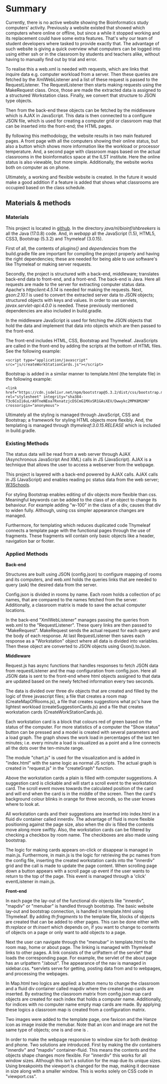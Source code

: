 # Summary

Currently, there is no active website showing the Bioinformatics study computers' activity.
Previously a website existed that showed which computers where online or offline, but since a while
it stopped working and its replacement could have some extra features. That's why our team of student developers
where tasked to provide exactly that. The advantage of such website is giving a quick overview what computers can be logged into using
either ssh or in the classroom by students and teachers alike, without having to manually find out by trial and error.



To realise this a web.xml is needed with requests, which are links that inquire data e.g.
computer workload from a server. Then these queries are fetched by the XmlWebListener and a list of these request is passed to the RequestListener.
The RequestListener then starts making requests using the MakeRequest class. Once, those are
made the extracted data is assigned to a structured Workstation class. Finally, we convert that structure
to JSON type objects.

Then from the back-end these objects can be fetched by the middleware which is AJAX in JavaScript.
This data is then connected to a configure JSON file, which is used for creating a computer grid or classroom map
that can be inserted into the front-end; the HTML pages.

By following this methodology, the website results in two main featured pages.
A front page with all the computers showing their online status, but also a button
which shows more information like the workload or processor temperature. And, a second page
with classroom maps based on the actual classrooms in the bioinformatics
space at the ILST institute. Here the online status is also viewable, but more simple.
Additionally, the website works both on computer as on phone.

Ultimately, a working and flexible website is created. In the future it would make a good
addition if a feature is added that shows what classrooms are occupied based on the
class schedule.

<div style="page-break-after: always;"></div>

## Materials & methods

### Materials
This project is located in [github](https://github.com/MarkStreek/Bioinf-Status-Page/tree/main/src/main).
In the directory _java/nl/bioinf/shbreekers_ is all the Java (17.0.8) code. And, in _webapp_ all
the JavaScript (1.5), HTML5, CSS3, Bootstrap (5.3.2) and Thymeleaf (3.0.15).

First of all, the contents of _plugins{}_ and _dependencies_ from the build.gradle file are
important for compiling the project properly and having the right dependencies; these are
needed for being able to use software's like Thymeleaf or making server requests.

Secondly, the project is structured with a back-end, middleware; translates back-end data to front-end, and a front-end.
The back-end is Java. Here all requests are made to the server for extracting computer status data.
Apache's _httpclient:4.5.14_ is needed for making the requests.
Next, _gson:2.10.1_ is used to convert the extracted server data to JSON objects; structured objects with keys and values.
In order to use servlets, _javax.servlet-api:4.0.0_ is needed. These previously mentioned dependencies are also
included in build.gradle.


In the middleware JavaScript is used for fetching the JSON objects that hold the data
and implement that data into objects which are then passed to the front-end.

The front-end includes HTML, CSS, Bootstrap and Thymeleaf. JavaScripts are called in the front-end
by adding the scripts at the bottom of HTML files. See the following example:
```{js}
<script type="application/javascript" src="js/createWorkStationCards.js"></script>
```

Bootstrap is added in a similar manner to template.html (the template file) in the following example:
```{js}
<link href="https://cdn.jsdelivr.net/npm/bootstrap@5.3.2/dist/css/bootstrap.min.css" rel="stylesheet" integrity="sha384-T3c6CoIi6uLrA9TneNEoa7RxnatzjcDSCmG1MXxSR1GAsXEV/Dwwykc2MPK8M2HN" crossorigin="anonymous">
```

Ultimately all the styling is managed through JavaScript, CSS and Bootstrap; a framework for styling HTML objects more flexibly.
And, the templating is managed through _thymeleaf:3.0.15.RELEASE_ which is included in build.gradle.

### Existing Methods

The status data will be read from a web server through AJAX (Asynchronous JavaScript And XML) calls in JS (JavaScript).
AJAX is a technique that allows the user to access a webserver from the webpage.

This project is layered with a back-end powered by AJAX calls.
AJAX calls in JS (JavaScript) and enables reading pc status data from the web server;
[W3Schools](https://www.w3schools.com/xml/ajax_intro.asp).

For styling Bootstrap enables editing of div objects more flexible than css.
Meaningful keywords can be added to the class of an object to change its behaviour.
For example adding "w-100" in the class of a div, causes that div to widen fully.
Although, using css simpler appearance changes are managed.

Furthermore, for templating which reduces duplicated code Thymeleaf connects
a template page with the functional pages through the use of fragments.
These fragments will contain only basic objects like a header, navigation bar
or footer.


### Applied Methods

**Back-end**

Structures are built using JSON (config.json) to configure
mapping of rooms and its computers, and web.xml holds the queries links that are needed to query (ask) the desired data from the server.

Config.json is divided in rooms by name. Each room holds a collection of pc names, that are compared to the names fetched
from the server. Additionally, a classroom matrix is made to save the actual computer locations.

In the back-end "XmlWebListener" manages passing the queries from web.xml to the "RequestListener".
These query links are then passed to "MakeRequest". MakeRequest sends the actual
request for each query and the body of each response. At last RequestListener then saves each response as
a "Workstation" object where all data is divided into variables. Then these object are converted to JSON objects
using Gson().toJson.

**Middleware**

Request.js has async functions that handles responses to fetch JSON data from requestListener and the map configuration from config.json.
Here all JSON data is sent to the front-end where html objects assigned to that data are updated based on the
newly fetched information every two seconds.

The data is divided over three div objects that are created and filled by the logic of three javascript files;
a file that creates a room map (CreateMapOfRooms.js), a file that creates suggestions what pc's have the
lightest workload (createSuggestionCards.js) and a file that creates workstation cards (CreateWorkStationCards.js).

Each workstation card is a block that colours red of green based on the status of the computer. For more statistics
of a computer the "Show status" button can be pressed and a model is created with several parameters and a load graph.
The graph shows the work load in percentages of the last ten minutes; i.e. every minute a load is visualized as a point and a line
connects all the dots over the ten-minute range.

The module "chart.js" is used for the visualization and is added in
"index.html" with the same logic as normal JS scripts. The actual graph is created in "request.js" in the
"createGraph" function.

Above the workstation cards a plain is filled with computer suggestions. A suggestion card is clickable and will start a scroll event
to the workstation card.
The scroll event moves towards the calculated position of the card and will end when the card is in the middle of the screen.
Then the card's background colour blinks in orange for three seconds, so the user knows where to look at.

All workstation cards and their suggestions are inserted into index.html in a fluid div container called innerdiv.
The advantage of fluid is more flexible positioning against the page size,
also when the div is filled the contents move along more swiftly.
Also, the workstation cards can be filtered by checking a checkbox by room name. The checkboxes are also made using bootstrap.

The logic for making cards appears on-click or disappear is managed in main.js. Furthermore, in main.js is the logic for retrieving the pc names from the config file, inserting the created workstation cards into the "innerdiv" grid and the call is made to update the page content.
When scrolling page down a button appears with a scroll page up event if the user wants to return to the top of the page.
This event is managed through a 'click' eventListener in main.js.

**Front-end**

In each page the lay-out of the functional div objects like "innerdiv", "mapdiv" or "menubar" is handled through bootstrap.
The basic website lay-out and bootstrap connection, is handled in template.html using Thymeleaf.
By adding _th:fragments_ to the template file, blocks of objects are created that can be added to other pages.
This can be done either with _th:replace_ or _th:insert_ which depends on, if you want to change to contents of
objects on a page or only want to add objects to a page.

Next the user can navigate through the "menubar" in template.html to the room map, home or about page.
The linking is managed with Thymeleaf links to other pages. A link consists of the urlPattern of
the servlet* that loads the corresponding page. For example, the servlet of the about page has an urlpattern "/about".
The appearance of the nav is managed in sidebar.css.
*servlets serve for getting, posting data from and to webpages, and processing the webpages.


In Map.html two logics are applied: a button menu to change the classroom and a fluid div container called mapdiv where the created map cards are inserted.
By extracting the classroom matrix from config.json map card objects are created for each index that holds a computer name.
Additionally, for indices with no computer name empty map cards are made. By applying these logics a classroom map is created from a configuration matrix.

Two images were added to the template page, one favicon and the Hanze icon as image inside the menubar.
Note that an icon and image are not the same type of objects; one is <link> and one is <img>.

In order to make the webpage responsive to window size for both desktop and phone. Two solutions are introduced.
First by making the div containers "innerdiv" and "mapdiv" container-fluid. This means the contents and the objects shape changes more flexible.
For "innerdiv" this works for all window sizes. Although this isn't a solution for the map due its unique sizes.
Using breakpoints the viewport is changed for the map, making it decrease in size along with a smaller window.
This is works solely on CSS code in "viewport.css".






